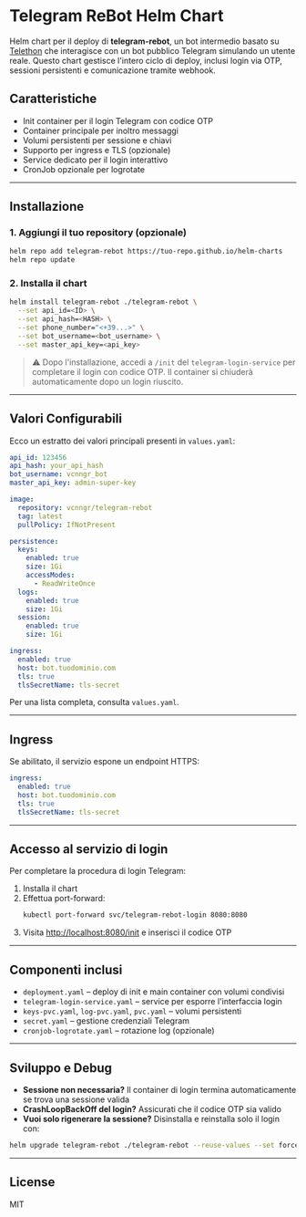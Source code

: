 # Telegram ReBot Helm Chart

Helm chart per il deploy di **telegram-rebot**, un bot intermedio basato su [Telethon](https://github.com/LonamiWebs/Telethon) che interagisce con un bot pubblico Telegram simulando un utente reale. Questo chart gestisce l'intero ciclo di deploy, inclusi login via OTP, sessioni persistenti e comunicazione tramite webhook.

## Caratteristiche

- Init container per il login Telegram con codice OTP
- Container principale per inoltro messaggi
- Volumi persistenti per sessione e chiavi
- Supporto per ingress e TLS (opzionale)
- Service dedicato per il login interattivo
- CronJob opzionale per logrotate

---

## Installazione

### 1. Aggiungi il tuo repository (opzionale)
```bash
helm repo add telegram-rebot https://tuo-repo.github.io/helm-charts
helm repo update
```

### 2. Installa il chart
```bash
helm install telegram-rebot ./telegram-rebot \
  --set api_id=<ID> \
  --set api_hash=<HASH> \
  --set phone_number="<+39...>" \
  --set bot_username=<bot_username> \
  --set master_api_key=<api_key>
```

> ⚠️ Dopo l'installazione, accedi a `/init` del `telegram-login-service` per completare il login con codice OTP. Il container si chiuderà automaticamente dopo un login riuscito.

---

## Valori Configurabili

Ecco un estratto dei valori principali presenti in `values.yaml`:

```yaml
api_id: 123456
api_hash: your_api_hash
bot_username: vcnngr_bot
master_api_key: admin-super-key

image:
  repository: vcnngr/telegram-rebot
  tag: latest
  pullPolicy: IfNotPresent

persistence:
  keys:
    enabled: true
    size: 1Gi
    accessModes:
      - ReadWriteOnce
  logs:
    enabled: true
    size: 1Gi
  session:
    enabled: true
    size: 1Gi

ingress:
  enabled: true
  host: bot.tuodominio.com
  tls: true
  tlsSecretName: tls-secret
```

Per una lista completa, consulta `values.yaml`.

---

## Ingress
Se abilitato, il servizio espone un endpoint HTTPS:

```yaml
ingress:
  enabled: true
  host: bot.tuodominio.com
  tls: true
  tlsSecretName: tls-secret
```

---

## Accesso al servizio di login
Per completare la procedura di login Telegram:

1. Installa il chart
2. Effettua port-forward:
   ```bash
   kubectl port-forward svc/telegram-rebot-login 8080:8080
   ```
3. Visita [http://localhost:8080/init](http://localhost:8080/init) e inserisci il codice OTP

---

## Componenti inclusi

- `deployment.yaml` – deploy di init e main container con volumi condivisi
- `telegram-login-service.yaml` – service per esporre l'interfaccia login
- `keys-pvc.yaml`, `log-pvc.yaml`, `pvc.yaml` – volumi persistenti
- `secret.yaml` – gestione credenziali Telegram
- `cronjob-logrotate.yaml` – rotazione log (opzionale)

---

## Sviluppo e Debug

- **Sessione non necessaria?** Il container di login termina automaticamente se trova una sessione valida
- **CrashLoopBackOff del login?** Assicurati che il codice OTP sia valido
- **Vuoi solo rigenerare la sessione?** Disinstalla e reinstalla solo il login con:

```bash
helm upgrade telegram-rebot ./telegram-rebot --reuse-values --set force_login=true
```

---

## License
MIT
